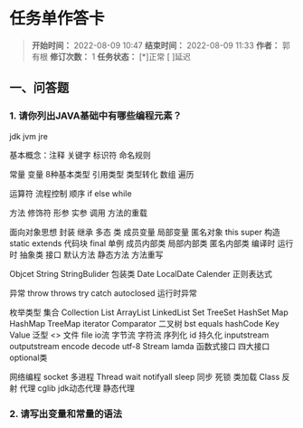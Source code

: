 [//]: # (注释
  Date: 2022-08-10 14:19:36
  LastEditors: gyg
  LastEditTime: 2022-08-10 14:57:25
  FilePath: \note\markdown\郭有根-第二十四章作业.md
)

# 任务单作答卡

>**开始时间：** 2022-08-09 10:47 **结束时间：** 2022-08-09 11:33
**作者：** 郭有根 **修订次数：** 1 **任务状态：** [*]正常 [ ]延迟

## 一、问答题

### 1. 请你列出JAVA基础中有哪些编程元素？

jdk jvm jre 

基本概念：注释 关键字 标识符 命名规则

常量 变量  8种基本类型 引用类型 类型转化 数组 遍历

运算符  流程控制  顺序 if else while  

方法 修饰符 形参 实参 调用 方法的重载

面向对象思想 封装 继承 多态 类  成员变量 局部变量 匿名对象  this super 构造  static extends 代码块  final 单例 成员内部类 局部内部类 匿名内部类 编译时 运行时 抽象类 接口 默认方法 静态方法  方法重写

Objcet String StringBulider 包装类 Date LocalDate Calender 正则表达式 

异常 throw throws try catch autoclosed 运行时异常 

枚举类型 
集合 Collection List ArrayList LinkedList Set TreeSet HashSet  Map HashMap TreeMap iterator Comparator 二叉树 bst  equals hashCode Key Value
泛型 <> 文件 file io流 字节流 字符流 序列化 id  持久化  inputstream outputstream  encode decode utf-8 Stream lamda 函数式接口 四大接口 optional类 

网络编程 socket 多进程 Thread wait notifyall sleep 同步  死锁 类加载 Class 反射 代理 cglib jdk动态代理 静态代理 

### 2. 请写出变量和常量的语法

